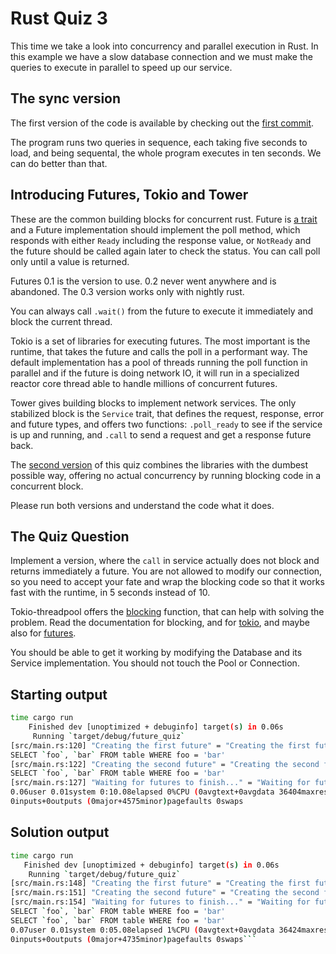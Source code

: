 # Rust Quiz 3

This time we take a look into concurrency and parallel execution in Rust. In
this example we have a slow database connection and we must make the queries to
execute in parallel to speed up our service.

## The sync version

The first version of the code is available by checking out the [first
commit](https://github.com/pimeys/tokio_quiz/commit/efbff2e6229a0acceae0f8233f982d0f64a44435#diff-639fbc4ef05b315af92b4d836c31b023).

The program runs two queries in sequence, each taking five seconds to load, and
being sequental, the whole program executes in ten seconds. We can do better
than that.

## Introducing Futures, Tokio and Tower

These are the common building blocks for concurrent rust. Future is [a
trait](https://tokio.rs/docs/futures/basic/) and a Future implementation should
implement the poll method, which responds with either `Ready` including the
response value, or `NotReady` and the future should be called again later to
check the status. You can call poll only until a value is returned.

Futures 0.1 is the version to use. 0.2 never went anywhere and is abandoned.
The 0.3 version works only with nightly rust.

You can always call `.wait()` from the future to execute it immediately and
block the current thread.

Tokio is a set of libraries for executing futures. The most important is
the runtime, that takes the future and calls the poll in a performant way. The
default implementation has a pool of threads running the poll function in
parallel and if the future is doing network IO, it will run in a specialized
reactor core thread able to handle millions of concurrent futures.

Tower gives building blocks to implement network services. The only stabilized
block is the `Service` trait, that defines the request, response, error and
future types, and offers two functions: `.poll_ready` to see if the service is
up and running, and `.call` to send a request and get a response future back.

The [second
version](https://github.com/pimeys/tokio_quiz/commit/dccdb98e58b24c65246c0eea7e06f6520ddabe80#diff-639fbc4ef05b315af92b4d836c31b023)
of this quiz combines the libraries with the dumbest possible way, offering no
actual concurrency by running blocking code in a concurrent block.

Please run both versions and understand the code what it does.

## The Quiz Question

Implement a version, where the `call` in service actually does not block and
returns immediately a future. You are not allowed to modify our connection, so
you need to accept your fate and wrap the blocking code so that it works fast
with the runtime, in 5 seconds instead of 10.

Tokio-threadpool offers the
[blocking](https://docs.rs/tokio-threadpool/0.1.11/tokio_threadpool/fn.blocking.html)
function, that can help with solving the problem. Read the documentation for
blocking, and for [tokio](https://tokio.rs/docs/overview/), and maybe also for
[futures](https://docs.rs/futures/0.1.25/futures/).

You should be able to get it working by modifying the Database and its Service
implementation. You should not touch the Pool or Connection.

## Starting output

```bash
time cargo run
    Finished dev [unoptimized + debuginfo] target(s) in 0.06s
     Running `target/debug/future_quiz`
[src/main.rs:120] "Creating the first future" = "Creating the first future"
SELECT `foo`, `bar` FROM table WHERE foo = 'bar'
[src/main.rs:122] "Creating the second future" = "Creating the second future"
SELECT `foo`, `bar` FROM table WHERE foo = 'bar'
[src/main.rs:127] "Waiting for futures to finish..." = "Waiting for futures to finish..."
0.06user 0.01system 0:10.08elapsed 0%CPU (0avgtext+0avgdata 36404maxresident)k
0inputs+0outputs (0major+4575minor)pagefaults 0swaps
```

## Solution output

```bash
time cargo run
   Finished dev [unoptimized + debuginfo] target(s) in 0.06s
    Running `target/debug/future_quiz`
[src/main.rs:148] "Creating the first future" = "Creating the first future"
[src/main.rs:151] "Creating the second future" = "Creating the second future"
[src/main.rs:154] "Waiting for futures to finish..." = "Waiting for futures to finish..."
SELECT `foo`, `bar` FROM table WHERE foo = 'bar'
SELECT `foo`, `bar` FROM table WHERE foo = 'bar'
0.07user 0.01system 0:05.08elapsed 1%CPU (0avgtext+0avgdata 36424maxresident)k
0inputs+0outputs (0major+4735minor)pagefaults 0swaps```
